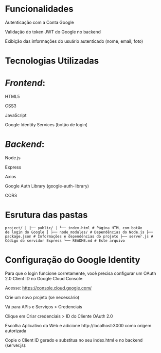 # Funcionalidades

Autenticação com a Conta Google

Validação do token JWT do Google no backend

Exibição das informações do usuário autenticado (nome, email, foto)

# Tecnologias Utilizadas

# *Frontend*:

HTML5

CSS3

JavaScript

Google Identity Services (botão de login)

# *Backend*:

Node.js

Express

Axios

Google Auth Library (google-auth-library)

CORS

# Esrutura das pastas

<code>project/
│
├── public/
│   └── index.html          # Página HTML com botão de login do Google
│
├── node_modules/           # Dependências do Node.js
├── package.json            # Informações e dependências do projeto
├── server.js               # Código do servidor Express
└── README.md               # Este arquivo</code>

# Configuração do Google Identity

Para que o login funcione corretamente, você precisa configurar um OAuth 2.0 Client ID no Google Cloud Console:

Acesse: https://console.cloud.google.com/

Crie um novo projeto (se necessário)

Vá para APIs e Serviços > Credenciais

Clique em Criar credenciais > ID do Cliente OAuth 2.0

Escolha Aplicativo da Web e adicione http://localhost:3000 como origem autorizada

Copie o Client ID gerado e substitua no seu index.html e no backend (server.js):
